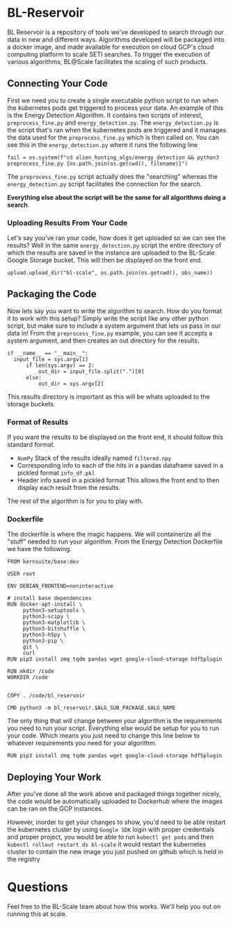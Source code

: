 # BL-Reservoir
BL Reservoir is a repository of tools we've developed to search through our data in new and different ways. Algorithms developed will be packaged into a docker image, and made avaliable for execution on cloud GCP's cloud computing platform to scale SETI searches. To trigger the execution of various algorithms, BL@Scale facilitates the scaling of such products.

## Connecting Your Code

First we need you to create a single executable python script to run when the kubernetes pods get triggered to process your data. An example of this is the Energy Detection Algorithm.
It contains two scripts of interest, `preprocess_fine.py` and `energy_detection.py`. The `energy_detection.py` is the script that's ran when the kubernetes pods are triggered and it manages the 
data used for the `preprocess_fine.py` which is then called on. 
You can see this in the `energy_detection.py` where it runs the following line

```
fail = os.system(f"cd alien_hunting_algs/energy_detection && python3 preprocess_fine.py {os.path.join(os.getcwd(), filename)}")
```
The `preprocess_fine.py` script actually does the "searching" whereas the `energy_detection.py` script facilitates the connection for the search. 

**Everything else about the script will be the same for all algorithms doing a search**.

### Uploading Results From Your Code
Let's say you've ran your code, how does it get uploaded so we can see the results? Well in the same `energy_detection.py` script the entire directory of which the results are saved in the instance are uploaded to the BL-Scale Google Storage bucket. This will then be displayed on the front end. 
```
upload.upload_dir("bl-scale", os.path.join(os.getcwd(), obs_name))
```

## Packaging the Code

Now lets say you want to write the algorithm to search. How do you format it to work with this setup? Simply write the script like any other python script, but make sure to include a system argument that lets us pass in our data in! From the `preprocess_fine.py` example, you can see it accepts a system argument, and then creates an out directory for the results. 

```
if __name__ == "__main__":
  input_file = sys.argv[1]
      if len(sys.argv) == 2:
          out_dir = input_file.split(".")[0]
      else:
          out_dir = sys.argv[2]
```

This results directory is important as this will be whats uploaded to the storage buckets. 

### Format of Results 
If you want the results to be displayed on the front end, it should follow this standard format.
- `NumPy` Stack of the results ideally named `filtered.npy`
- Corresponding info to each of the hits in a pandas dataframe saved in a pickled format `info_df.pkl`
- Header info saved in a pickled format
This allows the front end to then display each result from the results. 

The rest of the algorithm is for you to play with. 

### Dockerfile
The dockerfile is where the magic happens. We will containerize all the "stuff" needed to run your algorithm. From the Energy Detection Dockerfile we have the following.

```
FROM kernsuite/base:dev

USER root

ENV DEBIAN_FRONTEND=noninteractive

# install base dependencies
RUN docker-apt-install \
     python3-setuptools \
     python3-scipy \
     python3-matplotlib \
     python3-bitshuffle \
     python3-h5py \
     python3-pip \
     git \
     curl
RUN pip3 install zmq tqdm pandas wget google-cloud-storage hdf5plugin

RUN mkdir /code
WORKDIR /code


COPY . /code/bl_reservoir

CMD python3 -m bl_reservoir.$ALG_SUB_PACKAGE.$ALG_NAME
```

The only thing that will change between your algorithm is the requirements you need to run your script. Everything else would be setup for you to run your code. Which means
you just need to change this line below to whatever requirements you need for your algorithm. 
```
RUN pip3 install zmq tqdm pandas wget google-cloud-storage hdf5plugin
```

## Deploying Your Work

After you've done all the work above and packaged things together nicely, the code would be automatically uploaded to Dockerhub where the images can be ran on the GCP instances. 

However, inorder to get your changes to show, you'd need to be able restart the kubernetes cluster by using `Google SDK` login with proper credentials and proper project, you would be able to run `kubectl get pods` and then `kubectl rollout restart ds bl-scale` it would restart the kubernetes cluster to contain the new image you just pushed on github which is held in the registry 

# Questions

Feel free to the BL-Scale team about how this works. We'll help you out on running this at scale. 
